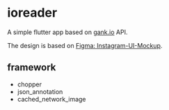 # ioreader

A simple flutter app based on [gank.io](http://www.gank.io) API.

The design is based on [Figma: Instagram-UI-Mockup](https://www.figma.com/community/file/789166775630186057/Instagram-UI-Mockup-2.0).

## framework 

* chopper
* json_annotation
* cached_network_image